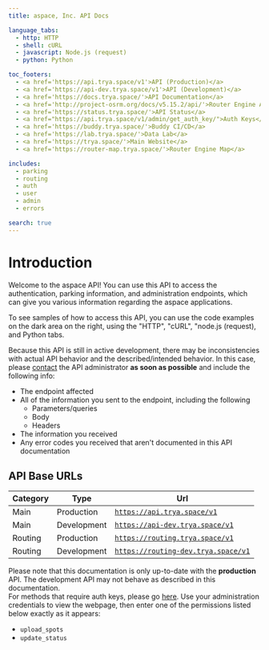 ```yaml
---
title: aspace, Inc. API Docs

language_tabs:
  - http: HTTP
  - shell: cURL
  - javascript: Node.js (request)
  - python: Python

toc_footers:
  - <a href='https://api.trya.space/v1'>API (Production)</a>
  - <a href='https://api-dev.trya.space/v1'>API (Development)</a>
  - <a href='https://docs.trya.space/'>API Documentation</a>
  - <a href='http://project-osrm.org/docs/v5.15.2/api/'>Router Engine API Documentation</a>
  - <a href='https://status.trya.space/'>API Status</a>
  - <a href="https://api.trya.space/v1/admin/get_auth_key/">Auth Keys</a>
  - <a href='https://buddy.trya.space/'>Buddy CI/CD</a>
  - <a href='https://lab.trya.space/'>Data Lab</a>
  - <a href='https://trya.space/'>Main Website</a>
  - <a href='https://router-map.trya.space/'>Router Engine Map</a>

includes:
  - parking
  - routing
  - auth
  - user
  - admin
  - errors

search: true
---
```


# Introduction

Welcome to the aspace API! You can use this API to access the authentication, parking information, and administration endpoints, which can give you various information regarding the aspace applications.

To see samples of how to access this API, you can use the code examples on the dark area on the right, using the "HTTP", "cURL", "node.js (request), and Python tabs.

Because this API is still in active development, there may be inconsistencies with actual API behavior and the described/intended behavior. In this case, please [contact](mailto:help@trya.space) the API administrator **as soon as possible** and include the following info:

* The endpoint affected
* All of the information you sent to the endpoint, including the following
  * Parameters/queries
  * Body
  * Headers
* The information you received
* Any error codes you received that aren't documented in this API documentation

## API Base URLs

| Category | Type | Url |
| -------- | ---- | --- |
| Main | Production | [`https://api.trya.space/v1`](https://api.trya.space/v1) |
| Main | Development | [`https://api-dev.trya.space/v1`](https://api-dev.trya.space/v1) |
| Routing | Production | [`https://routing.trya.space/v1`](https://routing.trya.space/v1) |
| Routing | Development | [`https://routing-dev.trya.space/v1`](https://routing-dev.trya.space/v1) |

<aside class="warning">
Please note that this documentation is only up-to-date with the <b>production</b> API. The development API may not behave as described in this documentation.
</aside>

<aside class="warning">
For methods that require auth keys, please go <a href="https://api.trya.space/v1/admin/get_auth_key">here</a>. Use your administration credentials to view the webpage, then enter one of the permissions listed below exactly as it appears:
<ul>
  <li><code>upload_spots</code></li>
  <li><code>update_status</code></li>
</ul>
</aside>